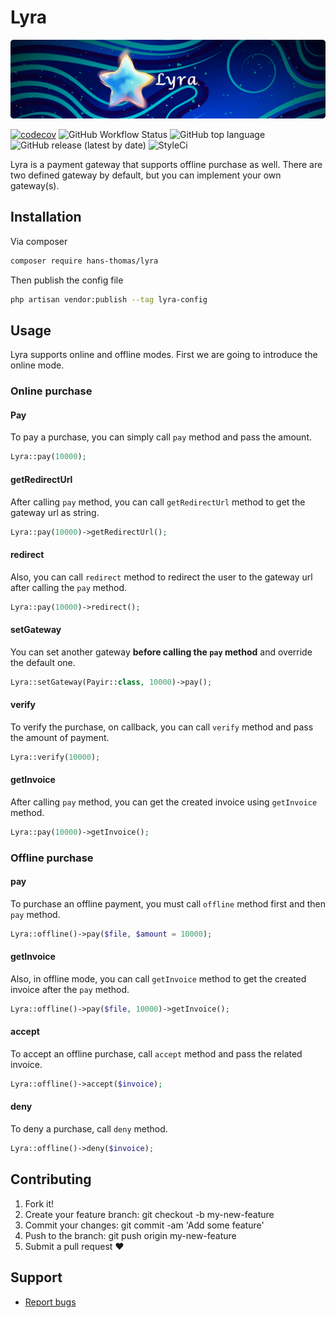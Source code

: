 # Lyra

<p align="center"><img alt="lyra banner" src="assets/lyra-banner.png"></p>

[![codecov](https://codecov.io/gh/hans-thomas/lyra/branch/master/graph/badge.svg?token=X1D6I0JLSZ)](https://codecov.io/gh/hans-thomas/lyra)
![GitHub Workflow Status](https://img.shields.io/github/actions/workflow/status/hans-thomas/lyra/php.yml)
![GitHub top language](https://img.shields.io/github/languages/top/hans-thomas/lyra)
![GitHub release (latest by date)](https://img.shields.io/github/v/release/hans-thomas/lyra)
![StyleCi](https://github.styleci.io/repos/681052866/shield?style=plastic)

Lyra is a payment gateway that supports offline purchase as well. There are two defined gateway by default, but you can
implement your own gateway(s).

## Installation

Via composer

```bash
composer require hans-thomas/lyra
```

Then publish the config file

```bash
php artisan vendor:publish --tag lyra-config
```

## Usage

Lyra supports online and offline modes. First we are going to introduce the online mode.

### Online purchase

#### Pay

To pay a purchase, you can simply call `pay` method and pass the amount.

```php
Lyra::pay(10000);
```

#### getRedirectUrl

After calling `pay` method, you can call `getRedirectUrl` method to get the gateway url as string.

```php
Lyra::pay(10000)->getRedirectUrl();
```

#### redirect

Also, you can call `redirect` method to redirect the user to the gateway url after calling the `pay` method.

```php
Lyra::pay(10000)->redirect();
```

#### setGateway

You can set another gateway **before calling the `pay` method** and override the default one.

```php
Lyra::setGateway(Payir::class, 10000)->pay();
```

#### verify

To verify the purchase, on callback, you can call `verify` method and pass the amount of payment.

```php
Lyra::verify(10000);
```

#### getInvoice

After calling `pay` method, you can get the created invoice using `getInvoice` method.

```php
Lyra::pay(10000)->getInvoice();
```

### Offline purchase

#### pay

To purchase an offline payment, you must call `offline` method first and then `pay` method.

```php
Lyra::offline()->pay($file, $amount = 10000);
```

#### getInvoice

Also, in offline mode, you can call `getInvoice` method to get the created invoice after the `pay` method.

```php
Lyra::offline()->pay($file, 10000)->getInvoice();
```

#### accept

To accept an offline purchase, call `accept` method and pass the related invoice.

```php
Lyra::offline()->accept($invoice);
```

#### deny

To deny a purchase, call `deny` method.

```php
Lyra::offline()->deny($invoice);
```

## Contributing

1. Fork it!
2. Create your feature branch: git checkout -b my-new-feature
3. Commit your changes: git commit -am 'Add some feature'
4. Push to the branch: git push origin my-new-feature
5. Submit a pull request ❤️

Support
-------

- [Report bugs](https://github.com/hans-thomas/lyra/issues)

